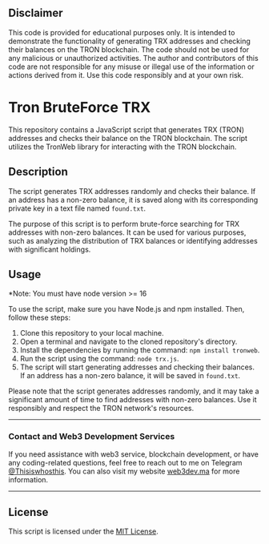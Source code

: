 ## Disclaimer

This code is provided for educational purposes only. It is intended to demonstrate the functionality of generating TRX addresses and checking their balances on the TRON blockchain. The code should not be used for any malicious or unauthorized activities. The author and contributors of this code are not responsible for any misuse or illegal use of the information or actions derived from it. Use this code responsibly and at your own risk.

# Tron BruteForce TRX

This repository contains a JavaScript script that generates TRX (TRON) addresses and checks their balance on the TRON blockchain. The script utilizes the TronWeb library for interacting with the TRON blockchain.

## Description

The script generates TRX addresses randomly and checks their balance. If an address has a non-zero balance, it is saved along with its corresponding private key in a text file named `found.txt`.

The purpose of this script is to perform brute-force searching for TRX addresses with non-zero balances. It can be used for various purposes, such as analyzing the distribution of TRX balances or identifying addresses with significant holdings.

## Usage

*Note: You must have node version >= 16

To use the script, make sure you have Node.js and npm installed. Then, follow these steps:

1. Clone this repository to your local machine.
2. Open a terminal and navigate to the cloned repository's directory.
3. Install the dependencies by running the command: `npm install tronweb`.
4. Run the script using the command: `node trx.js`.
5. The script will start generating addresses and checking their balances. If an address has a non-zero balance, it will be saved in `found.txt`.

Please note that the script generates addresses randomly, and it may take a significant amount of time to find addresses with non-zero balances. Use it responsibly and respect the TRON network's resources.

---

### Contact and Web3 Development Services

If you need assistance with web3 service, blockchain development, or have any coding-related questions, feel free to reach out to me on Telegram [@Thisiswhosthis](https://t.me/Thisiswhosthis). You can also visit my website [web3dev.ma](https://web3dev.ma) for more information.

---

## License

This script is licensed under the [MIT License](LICENSE).
